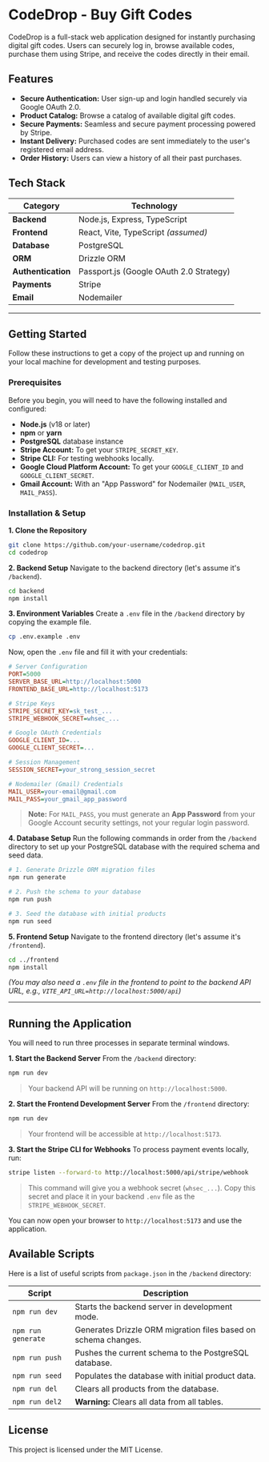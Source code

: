 # CodeDrop - Buy Gift Codes

CodeDrop is a full-stack web application designed for instantly purchasing digital gift codes. Users can securely log in, browse available codes, purchase them using Stripe, and receive the codes directly in their email.

## Features

-   **Secure Authentication:** User sign-up and login handled securely via Google OAuth 2.0.
-   **Product Catalog:** Browse a catalog of available digital gift codes.
-   **Secure Payments:** Seamless and secure payment processing powered by Stripe.
-   **Instant Delivery:** Purchased codes are sent immediately to the user's registered email address.
-   **Order History:** Users can view a history of all their past purchases.

## Tech Stack

| Category           | Technology                                    |
| ------------------ | --------------------------------------------- |
| **Backend**        | Node.js, Express, TypeScript                  |
| **Frontend**       | React, Vite, TypeScript *(assumed)*           |
| **Database**       | PostgreSQL                                    |
| **ORM**            | Drizzle ORM                                   |
| **Authentication** | Passport.js (Google OAuth 2.0 Strategy)       |
| **Payments**       | Stripe                                        |
| **Email**          | Nodemailer                                    |

---

## Getting Started

Follow these instructions to get a copy of the project up and running on your local machine for development and testing purposes.

### Prerequisites

Before you begin, you will need to have the following installed and configured:

-   **Node.js** (v18 or later)
-   **npm** or **yarn**
-   **PostgreSQL** database instance
-   **Stripe Account:** To get your `STRIPE_SECRET_KEY`.
-   **Stripe CLI:** For testing webhooks locally.
-   **Google Cloud Platform Account:** To get your `GOOGLE_CLIENT_ID` and `GOOGLE_CLIENT_SECRET`.
-   **Gmail Account:** With an "App Password" for Nodemailer (`MAIL_USER`, `MAIL_PASS`).

### Installation & Setup

**1. Clone the Repository**
```bash
git clone https://github.com/your-username/codedrop.git
cd codedrop
```

**2. Backend Setup**
Navigate to the backend directory (let's assume it's `/backend`).

```bash
cd backend
npm install
```

**3. Environment Variables**
Create a `.env` file in the `/backend` directory by copying the example file.

```bash
cp .env.example .env
```

Now, open the `.env` file and fill it with your credentials:

```ini
# Server Configuration
PORT=5000
SERVER_BASE_URL=http://localhost:5000
FRONTEND_BASE_URL=http://localhost:5173

# Stripe Keys
STRIPE_SECRET_KEY=sk_test_...
STRIPE_WEBHOOK_SECRET=whsec_...

# Google OAuth Credentials
GOOGLE_CLIENT_ID=...
GOOGLE_CLIENT_SECRET=...

# Session Management
SESSION_SECRET=your_strong_session_secret

# Nodemailer (Gmail) Credentials
MAIL_USER=your-email@gmail.com
MAIL_PASS=your_gmail_app_password
```
> **Note:** For `MAIL_PASS`, you must generate an **App Password** from your Google Account security settings, not your regular login password.

**4. Database Setup**
Run the following commands in order from the `/backend` directory to set up your PostgreSQL database with the required schema and seed data.

```bash
# 1. Generate Drizzle ORM migration files
npm run generate

# 2. Push the schema to your database
npm run push

# 3. Seed the database with initial products
npm run seed
```

**5. Frontend Setup**
Navigate to the frontend directory (let's assume it's `/frontend`).

```bash
cd ../frontend
npm install
```
*(You may also need a `.env` file in the frontend to point to the backend API URL, e.g., `VITE_API_URL=http://localhost:5000/api`)*

---

## Running the Application

You will need to run three processes in separate terminal windows.

**1. Start the Backend Server**
From the `/backend` directory:
```bash
npm run dev
```
> Your backend API will be running on `http://localhost:5000`.

**2. Start the Frontend Development Server**
From the `/frontend` directory:
```bash
npm run dev
```
> Your frontend will be accessible at `http://localhost:5173`.

**3. Start the Stripe CLI for Webhooks**
To process payment events locally, run:
```bash
stripe listen --forward-to http://localhost:5000/api/stripe/webhook
```
> This command will give you a webhook secret (`whsec_...`). Copy this secret and place it in your backend `.env` file as the `STRIPE_WEBHOOK_SECRET`.

You can now open your browser to `http://localhost:5173` and use the application.

## Available Scripts

Here is a list of useful scripts from `package.json` in the `/backend` directory:

| Script       | Description                                              |
| ------------ | -------------------------------------------------------- |
| `npm run dev`      | Starts the backend server in development mode.           |
| `npm run generate` | Generates Drizzle ORM migration files based on schema changes. |
| `npm run push`     | Pushes the current schema to the PostgreSQL database.    |
| `npm run seed`     | Populates the database with initial product data.      |
| `npm run del`      | Clears all products from the database.                  |
| `npm run del2`     | **Warning:** Clears all data from all tables.           |

## License

This project is licensed under the MIT License.